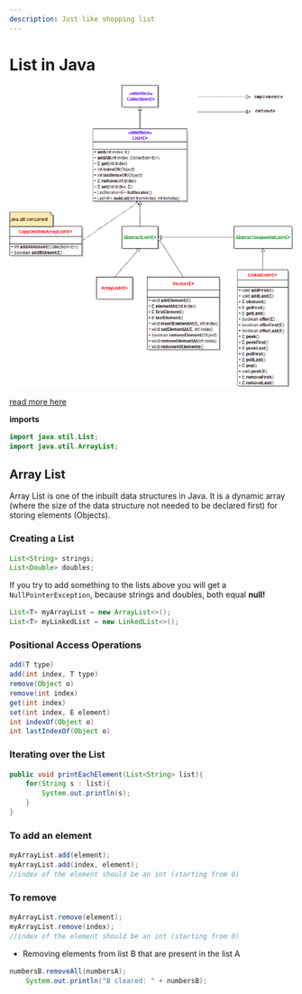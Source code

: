 ```yaml
---
description: Just like shopping list
---
```


# List in Java

![Class Diagram (click to zoom)](<../../.gitbook/assets/image (4) (1).png>)

[read more here](https://docs.oracle.com/javase/8/docs/api/java/util/List.html)

**imports**

```java
import java.util.List;
import java.util.ArrayList;
```

## Array List

Array List is one of the inbuilt data structures in Java. It is a dynamic array (where the size of the data structure not needed to be declared first) for storing elements (Objects).

### Creating a List

```java
List<String> strings;
List<Double> doubles;
```

If you try to add something to the lists above you will get a `NullPointerException`, because strings and doubles, both equal **null!**

```java
List<T> myArrayList = new ArrayList<>();
List<T> myLinkedList = new LinkedList<>();
```

### Positional Access Operations

```java
add(T type)
add(int index, T type)
remove(Object o)
remove(int index)
get(int index)
set(int index, E element)
int indexOf(Object o)
int lastIndexOf(Object o)
```

### Iterating over the List

```java
public void printEachElement(List<String> list){
    for(String s : list){
        System.out.println(s);
    }
}
```

### To add an element

```java
myArrayList.add(element);
myArrayList.add(index, element); 
//index of the element should be an int (starting from 0)
```

### To remove

```java
myArrayList.remove(element);
myArrayList.remove(index); 
//index of the element should be an int (starting from 0)
```

* Removing elements from list B that are present in the list A

```java
numbersB.removeAll(numbersA);
    System.out.println("B cleared: " + numbersB);
```
